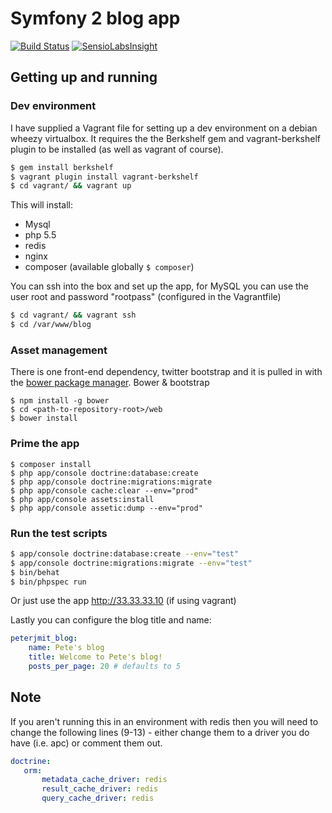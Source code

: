 # Symfony 2 blog app

[![Build Status](https://travis-ci.org/peterjmit/symfony-blog-example.png?branch=master)](https://travis-ci.org/peterjmit/symfony-blog-example)
[![SensioLabsInsight](https://insight.sensiolabs.com/projects/fe313a72-b86d-4b71-9c51-3212e90fdee0/mini.png)](https://insight.sensiolabs.com/projects/fe313a72-b86d-4b71-9c51-3212e90fdee0)

## Getting up and running

### Dev environment
I have supplied a Vagrant file for setting up a dev environment
on a debian wheezy virtualbox. It requires the the Berkshelf gem
and vagrant-berkshelf plugin to be installed (as well as vagrant
of course).

```bash
$ gem install berkshelf
$ vagrant plugin install vagrant-berkshelf
$ cd vagrant/ && vagrant up
```

This will install:
* Mysql
* php 5.5
* redis
* nginx
* composer (available globally `$ composer`)

You can ssh into the box and set up the app, for MySQL you can use the user root
and password "rootpass" (configured in the Vagrantfile)

```bash
$ cd vagrant/ && vagrant ssh
$ cd /var/www/blog
```

### Asset management
There is one front-end dependency, twitter bootstrap and it is pulled in with
the [bower package manager](https://github.com/bower/bower). Bower & bootstrap

```
$ npm install -g bower
$ cd <path-to-repository-root>/web
$ bower install
```

### Prime the app
```
$ composer install
$ php app/console doctrine:database:create
$ php app/console doctrine:migrations:migrate
$ php app/console cache:clear --env="prod"
$ php app/console assets:install
$ php app/console assetic:dump --env="prod"
```

### Run the test scripts

```bash
$ app/console doctrine:database:create --env="test"
$ app/console doctrine:migrations:migrate --env="test"
$ bin/behat
$ bin/phpspec run
```

Or just use the app <http://33.33.33.10> (if using vagrant)

Lastly you can configure the blog title and name:

```yaml
peterjmit_blog:
    name: Pete's blog
    title: Welcome to Pete's blog!
    posts_per_page: 20 # defaults to 5
```

## Note
If you aren't running this in an environment with redis then you will need
to change the following lines (9-13) - either change them to a driver you do have
(i.e. apc) or comment them out.

```yaml
doctrine:
   orm:
       metadata_cache_driver: redis
       result_cache_driver: redis
       query_cache_driver: redis
```
